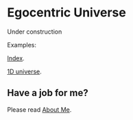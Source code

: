 ﻿# Egocentric Universe

Under construction

Examples:

[Index](https://raw.githack.com/anhr/egocentricUniverse/master/index.html).

[1D universe](https://raw.githack.com/anhr/egocentricUniverse/master/1D.html).

 ## Have a job for me?
Please read [About Me](https://anhr.github.io/AboutMe/).
